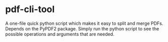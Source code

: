 # pdf-cli-tool
A one-file quick python script which makes it easy to split and merge PDFs. Depends on the PyPDF2 package. Simply run the python script to see the possible operations and arguments that are needed.
